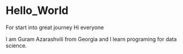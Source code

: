 # Hello_World
For start into great journey
Hi everyone

I am  Guram Azarashvili from Georgia and I learn programing for data science.
